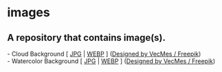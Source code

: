 # images
A repository that contains image(s).
---
 \- Cloud Background [ [JPG](https://cdn.jsdelivr.net/gh/catcosmicice/images@master/cloud-bg.jpg) | [WEBP](https://cdn.jsdelivr.net/gh/catcosmicice/images@master/cloud-bg.webp) ] ([Designed by VecMes / Freepik](https://www.freepik.com)) <br>
 \- Watercolor Background [ [JPG](https://cdn.jsdelivr.net/gh/catcosmicice/images@master/watercolor-bg.jpg) | [WEBP](https://cdn.jsdelivr.net/gh/catcosmicice/images@master/watercolor-bg.webp) ] ([Designed by VecMes / Freepik](https://www.freepik.com)) <br>
